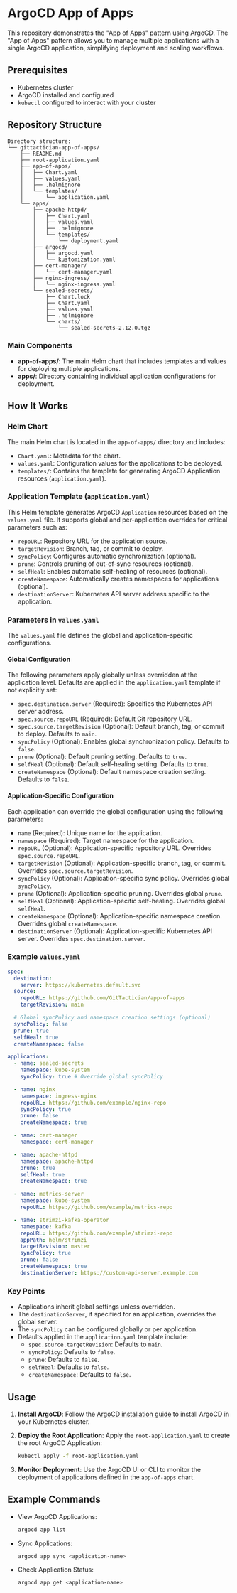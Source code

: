 # ArgoCD App of Apps

This repository demonstrates the "App of Apps" pattern using ArgoCD. The "App of Apps" pattern allows you to manage multiple applications with a single ArgoCD application, simplifying deployment and scaling workflows.

## Prerequisites

- Kubernetes cluster
- ArgoCD installed and configured
- `kubectl` configured to interact with your cluster

## Repository Structure

```
Directory structure:
└── gittactician-app-of-apps/
    ├── README.md
    ├── root-application.yaml
    ├── app-of-apps/
    │   ├── Chart.yaml
    │   ├── values.yaml
    │   ├── .helmignore
    │   └── templates/
    │       └── application.yaml
    └── apps/
        ├── apache-httpd/
        │   ├── Chart.yaml
        │   ├── values.yaml
        │   ├── .helmignore
        │   └── templates/
        │       └── deployment.yaml
        ├── argocd/
        │   ├── argocd.yaml
        │   └── kustomization.yaml
        ├── cert-manager/
        │   └── cert-manager.yaml
        ├── nginx-ingress/
        │   └── nginx-ingress.yaml
        └── sealed-secrets/
            ├── Chart.lock
            ├── Chart.yaml
            ├── values.yaml
            ├── .helmignore
            └── charts/
                └── sealed-secrets-2.12.0.tgz

```

### Main Components

- **app-of-apps/**: The main Helm chart that includes templates and values for deploying multiple applications.
- **apps/**: Directory containing individual application configurations for deployment.

## How It Works

### Helm Chart

The main Helm chart is located in the `app-of-apps/` directory and includes:

- `Chart.yaml`: Metadata for the chart.
- `values.yaml`: Configuration values for the applications to be deployed.
- `templates/`: Contains the template for generating ArgoCD Application resources (`application.yaml`).

### Application Template (`application.yaml`)

This Helm template generates ArgoCD `Application` resources based on the `values.yaml` file. It supports global and per-application overrides for critical parameters such as:

- `repoURL`: Repository URL for the application source.
- `targetRevision`: Branch, tag, or commit to deploy.
- `syncPolicy`: Configures automatic synchronization (optional).
- `prune`: Controls pruning of out-of-sync resources (optional).
- `selfHeal`: Enables automatic self-healing of resources (optional).
- `createNamespace`: Automatically creates namespaces for applications (optional).
- `destinationServer`: Kubernetes API server address specific to the application.

### Parameters in `values.yaml`

The `values.yaml` file defines the global and application-specific configurations.

#### Global Configuration

The following parameters apply globally unless overridden at the application level. Defaults are applied in the `application.yaml` template if not explicitly set:

- `spec.destination.server` (Required): Specifies the Kubernetes API server address.
- `spec.source.repoURL` (Required): Default Git repository URL.
- `spec.source.targetRevision` (Optional): Default branch, tag, or commit to deploy. Defaults to `main`.
- `syncPolicy` (Optional): Enables global synchronization policy. Defaults to `false`.
- `prune` (Optional): Default pruning setting. Defaults to `true`.
- `selfHeal` (Optional): Default self-healing setting. Defaults to `true`.
- `createNamespace` (Optional): Default namespace creation setting. Defaults to `false`.

#### Application-Specific Configuration

Each application can override the global configuration using the following parameters:

- `name` (Required): Unique name for the application.
- `namespace` (Required): Target namespace for the application.
- `repoURL` (Optional): Application-specific repository URL. Overrides `spec.source.repoURL`.
- `targetRevision` (Optional): Application-specific branch, tag, or commit. Overrides `spec.source.targetRevision`.
- `syncPolicy` (Optional): Application-specific sync policy. Overrides global `syncPolicy`.
- `prune` (Optional): Application-specific pruning. Overrides global `prune`.
- `selfHeal` (Optional): Application-specific self-healing. Overrides global `selfHeal`.
- `createNamespace` (Optional): Application-specific namespace creation. Overrides global `createNamespace`.
- `destinationServer` (Optional): Application-specific Kubernetes API server. Overrides `spec.destination.server`.

### Example `values.yaml`

```yaml
spec:
  destination:
    server: https://kubernetes.default.svc
  source:
    repoURL: https://github.com/GitTactician/app-of-apps
    targetRevision: main

  # Global syncPolicy and namespace creation settings (optional)
  syncPolicy: false
  prune: true
  selfHeal: true
  createNamespace: false

applications:
  - name: sealed-secrets
    namespace: kube-system
    syncPolicy: true # Override global syncPolicy

  - name: nginx
    namespace: ingress-nginx
    repoURL: https://github.com/example/nginx-repo
    syncPolicy: true
    prune: false
    createNamespace: true

  - name: cert-manager
    namespace: cert-manager

  - name: apache-httpd
    namespace: apache-httpd
    prune: true
    selfHeal: true
    createNamespace: true

  - name: metrics-server
    namespace: kube-system
    repoURL: https://github.com/example/metrics-repo

  - name: strimzi-kafka-operator
    namespace: kafka
    repoURL: https://github.com/example/strimzi-repo
    appPath: helm/strimzi
    targetRevision: master
    syncPolicy: true
    prune: false
    createNamespace: true
    destinationServer: https://custom-api-server.example.com
```

### Key Points

- Applications inherit global settings unless overridden.
- The `destinationServer`, if specified for an application, overrides the global server.
- The `syncPolicy` can be configured globally or per application.
- Defaults applied in the `application.yaml` template include:
  - `spec.source.targetRevision`: Defaults to `main`.
  - `syncPolicy`: Defaults to `false`.
  - `prune`: Defaults to `false`.
  - `selfHeal`: Defaults to `false`.
  - `createNamespace`: Defaults to `false`.

## Usage

1. **Install ArgoCD**:
   Follow the [ArgoCD installation guide](https://argo-cd.readthedocs.io/en/stable/getting_started/) to install ArgoCD in your Kubernetes cluster.

2. **Deploy the Root Application**:
   Apply the `root-application.yaml` to create the root ArgoCD Application:

   ```bash
   kubectl apply -f root-application.yaml
   ```

3. **Monitor Deployment**:
   Use the ArgoCD UI or CLI to monitor the deployment of applications defined in the `app-of-apps` chart.

## Example Commands

- View ArgoCD Applications:

  ```bash
  argocd app list
  ```

- Sync Applications:

  ```bash
  argocd app sync <application-name>
  ```

- Check Application Status:

  ```bash
  argocd app get <application-name>
  ```
